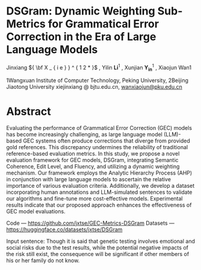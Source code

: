 # DSGram: Dynamic Weighting Sub-Metrics for Grammatical Error Correction in the Era of Large Language Models

Jinxiang ${ \bf X _ { i e } } ^ { 1 2 * }$ , Yilin $\mathbf { L i } ^ { 1 }$ , Xunjian $\mathbf { Y _ { i n } } ^ { 1 }$ , Xiaojun Wan1

1Wangxuan Institute of Computer Technology, Peking University, 2Beijing Jiaotong University xiejinxiang $@$ bjtu.edu.cn, wanxiaojun@pku.edu.cn

# Abstract

Evaluating the performance of Grammatical Error Correction (GEC) models has become increasingly challenging, as large language model (LLM)-based GEC systems often produce corrections that diverge from provided gold references. This discrepancy undermines the reliability of traditional reference-based evaluation metrics. In this study, we propose a novel evaluation framework for GEC models, DSGram, integrating Semantic Coherence, Edit Level, and Fluency, and utilizing a dynamic weighting mechanism. Our framework employs the Analytic Hierarchy Process (AHP) in conjunction with large language models to ascertain the relative importance of various evaluation criteria. Additionally, we develop a dataset incorporating human annotations and LLM-simulated sentences to validate our algorithms and fine-tune more cost-effective models. Experimental results indicate that our proposed approach enhances the effectiveness of GEC model evaluations.

Code — https://github.com/jxtse/GEC-Metrics-DSGram Datasets — https://huggingface.co/datasets/jxtse/DSGram

Input sentence: Though it is said that genetic testing involves emotional and social risks due to the test results, while the potential negative impacts of the risk still exist, the consequence will be significant if other members of his or her family do not know.